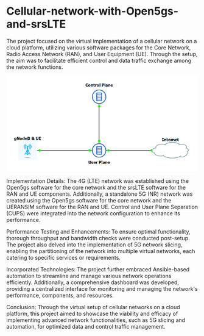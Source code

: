 # Cellular-network-with-Open5gs-and-srsLTE

The project focused on the virtual implementation of a cellular network on a cloud platform, utilizing various software packages for the Core Network, Radio Access Network (RAN), and User Equipment (UE). Through the setup, the aim was to facilitate efficient control and data traffic exchange among the network functions.

![](topology.png)

Implementation Details:
The 4G (LTE) network was established using the Open5gs software for the core network and the srsLTE software for the RAN and UE components. Additionally, a standalone 5G (NR) network was created using the Open5gs software for the core network and the UERANSIM software for the RAN and UE. Control and User Plane Separation (CUPS) were integrated into the network configuration to enhance its performance.

Performance Testing and Enhancements:
To ensure optimal functionality, thorough throughput and bandwidth checks were conducted post-setup. The project also delved into the implementation of 5G network slicing, enabling the partitioning of the network into multiple virtual networks, each catering to specific services or requirements.

Incorporated Technologies:
The project further embraced Ansible-based automation to streamline and manage various network operations efficiently. Additionally, a comprehensive dashboard was developed, providing a centralized interface for monitoring and managing the network's performance, components, and resources.

Conclusion:
Through the virtual setup of cellular networks on a cloud platform, this project aimed to showcase the viability and efficacy of implementing advanced network functionalities, such as 5G slicing and automation, for optimized data and control traffic management.
